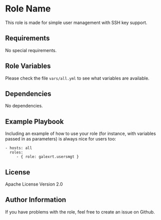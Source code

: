 Role Name
=========

This role is made for simple user management with SSH key support.

Requirements
------------

No special requirements.

Role Variables
--------------

Please check the file `vars/all.yml` to see what variables are available.

Dependencies
------------

No dependencies.

Example Playbook
----------------

Including an example of how to use your role (for instance, with variables passed in as parameters) is always nice for users too:

    - hosts: all
      roles:
         - { role: galexrt.usersmgt }

License
-------

Apache License Version 2.0

Author Information
------------------

If you have problems with the role, feel free to create an issue on Github.
